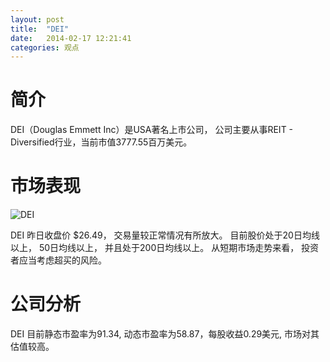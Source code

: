 ```yaml
---
layout: post
title:  "DEI"
date:   2014-02-17 12:21:41
categories: 观点
---
```


# 简介
DEI（Douglas Emmett Inc）是USA著名上市公司，
公司主要从事REIT - Diversified行业，当前市值3777.55百万美元。

# 市场表现

![DEI](http://finviz.com/chart.ashx?t=DEI&ty=c&ta=1&p=d&s=l)

DEI 昨日收盘价 $26.49，
交易量较正常情况有所放大。
目前股价处于20日均线以上，
50日均线以上，
并且处于200日均线以上。
从短期市场走势来看，
投资者应当考虑超买的风险。

# 公司分析
DEI 目前静态市盈率为91.34, 动态市盈率为58.87，每股收益0.29美元,
市场对其估值较高。
